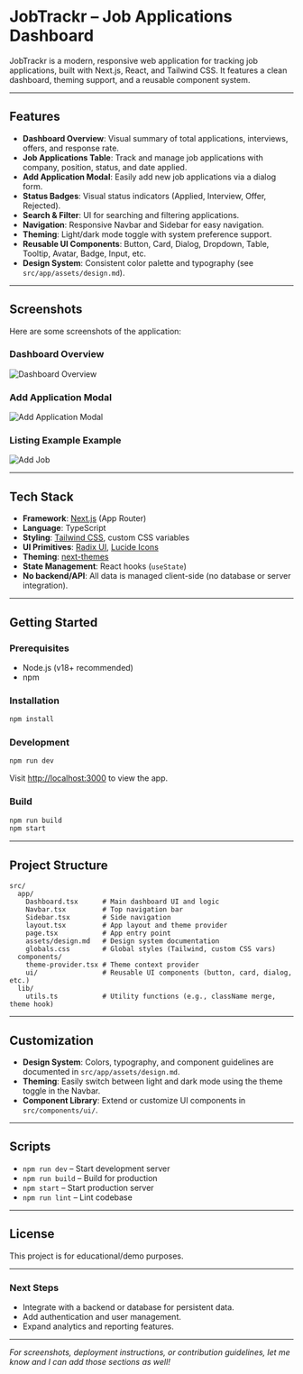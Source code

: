 # JobTrackr – Job Applications Dashboard

JobTrackr is a modern, responsive web application for tracking job applications, built with Next.js, React, and Tailwind CSS. It features a clean dashboard, theming support, and a reusable component system.

---

## Features

- **Dashboard Overview**: Visual summary of total applications, interviews, offers, and response rate.
- **Job Applications Table**: Track and manage job applications with company, position, status, and date applied.
- **Add Application Modal**: Easily add new job applications via a dialog form.
- **Status Badges**: Visual status indicators (Applied, Interview, Offer, Rejected).
- **Search & Filter**: UI for searching and filtering applications.
- **Navigation**: Responsive Navbar and Sidebar for easy navigation.
- **Theming**: Light/dark mode toggle with system preference support.
- **Reusable UI Components**: Button, Card, Dialog, Dropdown, Table, Tooltip, Avatar, Badge, Input, etc.
- **Design System**: Consistent color palette and typography (see `src/app/assets/design.md`).

---

## Screenshots

Here are some screenshots of the application:

### Dashboard Overview
![Dashboard Overview](https://i.postimg.cc/1XGLTPSQ/Screenshot-571.png)


### Add Application Modal
![Add Application Modal](/image2.png)

### Listing Example Example
![Add Job](/image3.png)

---

## Tech Stack

- **Framework**: [Next.js](https://nextjs.org/) (App Router)
- **Language**: TypeScript
- **Styling**: [Tailwind CSS](https://tailwindcss.com/), custom CSS variables
- **UI Primitives**: [Radix UI](https://www.radix-ui.com/), [Lucide Icons](https://lucide.dev/)
- **Theming**: [next-themes](https://github.com/pacocoursey/next-themes)
- **State Management**: React hooks (`useState`)
- **No backend/API**: All data is managed client-side (no database or server integration).

---

## Getting Started

### Prerequisites

- Node.js (v18+ recommended)
- npm

### Installation

```bash
npm install
```

### Development

```bash
npm run dev
```

Visit [http://localhost:3000](http://localhost:3000) to view the app.

### Build

```bash
npm run build
npm start
```

---

## Project Structure

```
src/
  app/
    Dashboard.tsx      # Main dashboard UI and logic
    Navbar.tsx         # Top navigation bar
    Sidebar.tsx        # Side navigation
    layout.tsx         # App layout and theme provider
    page.tsx           # App entry point
    assets/design.md   # Design system documentation
    globals.css        # Global styles (Tailwind, custom CSS vars)
  components/
    theme-provider.tsx # Theme context provider
    ui/                # Reusable UI components (button, card, dialog, etc.)
  lib/
    utils.ts           # Utility functions (e.g., className merge, theme hook)
```

---

## Customization

- **Design System**: Colors, typography, and component guidelines are documented in `src/app/assets/design.md`.
- **Theming**: Easily switch between light and dark mode using the theme toggle in the Navbar.
- **Component Library**: Extend or customize UI components in `src/components/ui/`.

---

## Scripts

- `npm run dev` – Start development server
- `npm run build` – Build for production
- `npm start` – Start production server
- `npm run lint` – Lint codebase

---

## License

This project is for educational/demo purposes.

---

### Next Steps

- Integrate with a backend or database for persistent data.
- Add authentication and user management.
- Expand analytics and reporting features.

---

*For screenshots, deployment instructions, or contribution guidelines, let me know and I can add those sections as well!*

